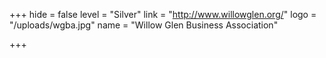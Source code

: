 +++
hide = false
level = "Silver"
link = "http://www.willowglen.org/"
logo = "/uploads/wgba.jpg"
name = "Willow Glen Business Association"

+++